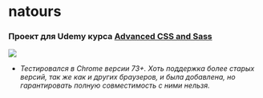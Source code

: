 # natours
### Проект для Udemy курса [Advanced CSS and Sass](https://www.udemy.com/advanced-css-and-sass/)

![](https://filiprastovic.com/wp-content/themes/filip-rastovic/assets/img/portfolio/natours-small.png)

* _Тестировался в Chrome версии 73+. Хоть поддержка более старых версий, так же как и других браузеров, и была добавлена, но гарантировать полную совместимость с ними нельзя._
